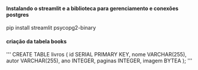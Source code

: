 #### Instalando o streamlit e a biblioteca para gerenciamento e conexões postgres
pip install streamlit psycopg2-binary

#### criação da tabela books
''' CREATE TABLE livros (
    id SERIAL PRIMARY KEY,
    nome VARCHAR(255),
    autor VARCHAR(255),
    ano INTEGER,
    paginas INTEGER,
    imagem BYTEA
); '''
